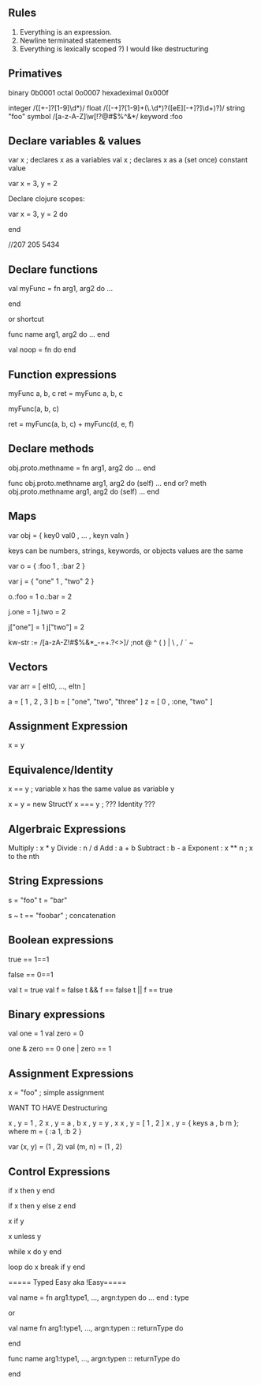 
Rules
-----

1) Everything is an expression.
2) Newline terminated statements
3) Everything is lexically scoped
?) I would like destructuring


Primatives
----------

binary 0b0001
octal  0o0007
hexadeximal 0x000f

integer /([+-]?[1-9]\d*)/ 
float   /([-+]?[1-9]+(\\.\d*)?([eE][-+]?]\d+)?)/
string  "foo"
symbol /[a-z-A-Z]\w[!?@#$%^&*/
keyword :foo 



Declare variables & values
--------------------------

var x ; declares x as a variables
val x ; declares x as a (set once) constant value

var x = 3, y = 2

Declare clojure scopes:

var x = 3, y = 2 do

end

//207 205 5434

Declare functions
-----------------

val myFunc = fn arg1, arg2 do
  ...

end

or shortcut

func name arg1, arg2 do
  ...
end

val noop = fn do end


Function expressions
--------------------

myFunc a, b, c <newline>
ret = myFunc a, b, c <newline>

myFunc(a, b, c)

ret = myFunc(a, b, c) + myFunc(d, e, f)


Declare methods
---------------

obj.proto.methname = fn arg1, arg2 do ... end

func obj.proto.methname arg1, arg2 do (self) ... end
or?
meth obj.proto.methname arg1, arg2 do (self) ... end


Maps
----

var obj = { key0 val0
          , ...
          , keyn valn }

keys can be numbers, strings, keywords, or objects
values are the same

var o = { :foo 1
        , :bar 2 }

var j = { "one" 1
        , "two" 2 }

o.:foo = 1
o.:bar = 2

j.one = 1
j.two = 2

j["one"] = 1
j["two"] = 2

kw-str := /[a-zA-Z!#$%&*_-=+.?<>]/ ;not @ ^ ( ) | \ , / ` ~

Vectors
-------

var arr = [ elt0, ..., eltn ]

a = [ 1 , 2 , 3 ]
b = [ "one", "two", "three" ]
z = [ 0 , :one, "two" ]



Assignment Expression
---------------------

x = y


Equivalence/Identity
--------------------

x == y ; variable x has the same value as variable y

x = y = new StructY
x === y ; ??? Identity ???



Algerbraic Expressions
----------------------

Multiply : x * y
Divide   : n / d
Add      : a + b
Subtract : b - a
Exponent : x ** n ; x to the nth

String Expressions
------------------

s = "foo"
t = "bar"

s ~ t == "foobar" ; concatenation


Boolean expressions
-------------------

true == 1==1

false == 0==1

val t = true
val f = false
t && f == false
t || f == true


Binary expressions
-------------------
val one = 1
val zero = 0

one & zero == 0
one | zero == 1


Assignment Expressions
----------------------

x = "foo" ; simple assignment

WANT TO HAVE Destructuring

x , y = 1 , 2
x , y = a , b
x , y = y , x
x , y = [ 1 , 2 ]
x , y = { keys a , b  m }; where m = { :a 1, :b 2 }

var (x, y) = (1 , 2)
val (m, n) = (1 , 2)

Control Expressions
-------------------

if x then y end

if x then y else z end

x if y

x unless y


while x do y end

loop do
  x
  break if y
end

===== Typed Easy aka !Easy=====

val name = fn arg1:type1, ..., argn:typen do
  ...
end : type

or

val name fn arg1:type1, ..., argn:typen :: returnType do

end

func name arg1:type1, ..., argn:typen :: returnType do

end
